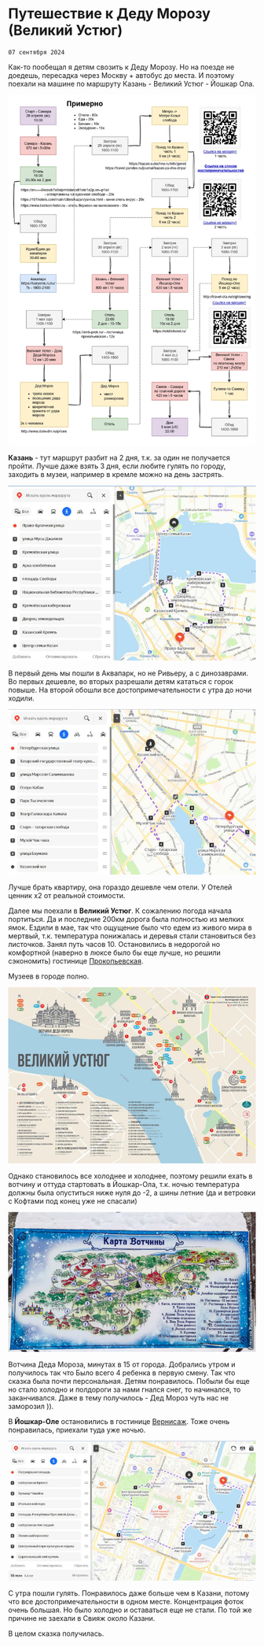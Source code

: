 <!--
{
  "draft": false,
  "tags": ["Путешествие"]
}
-->

# Путешествие к Деду Морозу (Великий Устюг)

```blogEnginePageDate
07 сентября 2024
```

Как-то пообещал я детям свозить к Деду Морозу. Но на поезде не доедешь, пересадка через Москву + автобус до места. И
поэтому поехали на машине по маршруту Казань - Великий Устюг - Йошкар Ола.

![img.png](img.png)

**Казань** - тут маршрут разбит на 2 дня, т.к. за один не получается пройти. Лучше даже взять 3 дня, если любите гулять
по городу, заходить в музеи, например в кремле можно на день застрять.

![img_1.png](img_1.png)

В первый день мы пошли в Аквапарк, но не Ривьеру, а с динозаврами. Во первых дешевле, во вторых разрешали детям кататься
с горок повыше. На второй обошли все достопримечательности с утра до ночи ходили.

![img_2.png](img_2.png)

Лучше брать квартиру, она гораздо дешевле чем отели. У Отелей ценник х2 от реальной стоимости.

Далее мы поехали в **Великий Устюг**. К сожалению погода начала портиться. Да и последние 200км дорога была полностью из
мелких ямок. Ездили в мае, так что ощущение было что едем из живого мира в мертвый, т.к. температура понижалась и
деревья стали становиться без листочков. Занял путь часов 10. Остановились в недорогой но комфортной (наверно в люксе
было бы еще лучше, но решили сэкономить)
гостинице [Прокопьевская](https://yandex.ru/maps/org/prokopyevskaya/1020041729/?filter=alternate_vertical%3AWhatWhere&ll=46.278330%2C60.769832&mode=search&sctx=ZAAAAAgCEAAaKAoSCYG0%2FwHWJkdAEaGhf4KLYU5AEhIJzm3CvTJvhT8Rv%2B%2FfvDjxdT8iBgABAgMEBSgKOABA5lRIAWJIcmVhcnI9c2NoZW1lX0xvY2FsL0dlby9NZWRpYUZsb3cvU3Rvcmllc0NvbnRlbnRUeXBlPW9sZF9tZWRpYV9jbGFzc2lmaWVyagJydZ0BzcxMPaABAKgBAL0BlezGqcIBiwHa%2FsPi1AL%2Bnb3HjQGgtuz9Vdqi19UTpO32u93mhtrqAais4eQD6%2BeVggTs0%2FXpBM6Xt8UF%2F5PAy9cGgbSy5gOTw8mO3wLF55uUyAXSyMfSBaaWqZaCAozErMtmitex%2B8kBsOb5pAT1uN6YBKyi4I5w3MqApASqn%2BftBOOEkb7xAdD4iZ6uBZO93%2F4EggIs0LPQvtGB0YLQuNC90LjRhtCwINCy0LXQu9C40LrQuNC5INGD0YHRgtGO0LOKAgkxODQxMDY0MTSSAgUxMDg1NJoCDGRlc2t0b3AtbWFwcw%3D%3D&sll=46.273470%2C60.769832&sspn=0.022351%2C0.006458&text=%D0%B3%D0%BE%D1%81%D1%82%D0%B8%D0%BD%D0%B8%D1%86%D0%B0%20%D0%B2%D0%B5%D0%BB%D0%B8%D0%BA%D0%B8%D0%B9%20%D1%83%D1%81%D1%82%D1%8E%D0%B3&z=15.76).

Музеев в городе полно.

![img_3.png](img_3.png)

Однако становилось все холоднее и холоднее, поэтому решили ехать в вотчину и оттуда стартовать в Йошкар-Ола, т.к. ночью
температура должны была опуститься ниже нуля до -2, а шины летние (да и ветровки с Кофтами под конец уже не спасали)

![img_5.png](img_5.png)

Вотчина Деда Мороза, минутах в 15 от города. Добрались утром и получилось так что Было всего 4 ребенка в первую смену.
Так что сказка была почти персональная. Детям понравилось. Побыли бы еще но стало холодно и полдороги за нами гнался
снег, то начинался, то заканчивался. Даже в тему получилось - Дед Мороз чуть нас не заморозил )).

В **Йошкар-Оле** остановились в гостинице [Вернисаж](https://hotelvernissage12.ru/rooms/). Тоже очень понравилась,
приехали туда уже ночью.

![img_4.png](img_4.png)

С утра пошли гулять. Понравилось даже больше чем в Казани, потому что все достопримечательности в одном месте.
Концентрация фоток очень большая. Но было холодно и оставаться еще не стали. По той же причине не заехали в Свияж около
Казани.

В целом сказка получилась.